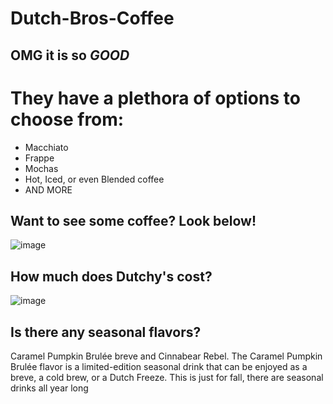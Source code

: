 # Dutch-Bros-Coffee
## OMG it is so *GOOD*
# They have a plethora of options to choose from:
* Macchiato
* Frappe
* Mochas
* Hot, Iced, or even Blended coffee
* AND MORE

## Want to see some coffee? Look below! 
![image](https://user-images.githubusercontent.com/89995888/131889598-21704e7d-af01-4a3c-9bf8-46d3cce605f0.png)
## How much does Dutchy's cost?
![image](https://user-images.githubusercontent.com/89995888/131891890-8b9f0199-8ebf-42d9-80e9-0873798a1bf8.png)
## Is there any seasonal flavors? 
Caramel Pumpkin Brulée breve and Cinnabear Rebel. The Caramel Pumpkin Brulée flavor is a limited-edition seasonal drink that can be enjoyed as a breve, a cold brew, or a Dutch Freeze. This is just for fall, there are seasonal drinks all year long
